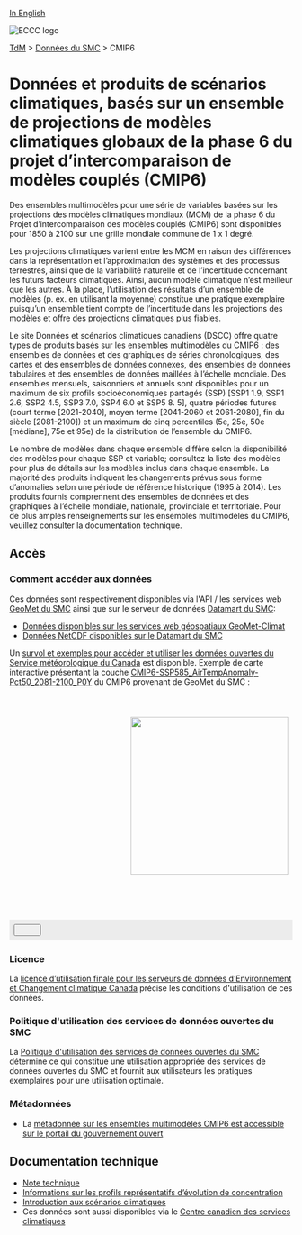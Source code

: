 [In English](readme_cmip6_en.md)

![ECCC logo](../../img_eccc-logo.png)

[TdM](../../readme_fr.md) > [Données du SMC](../readme_fr.md) > CMIP6

# Données et produits de scénarios climatiques, basés sur un ensemble de projections de modèles climatiques globaux de la phase 6 du projet d’intercomparaison de modèles couplés (CMIP6) 

Des ensembles multimodèles pour une série de variables basées sur les projections des modèles climatiques mondiaux (MCM) de la phase 6 du Projet d’intercomparaison des modèles couplés (CMIP6) sont disponibles pour 1850 à 2100 sur une grille mondiale commune de 1 x 1 degré.

Les projections climatiques varient entre les MCM en raison des différences dans la représentation et l’approximation des systèmes et des processus terrestres, ainsi que de la variabilité naturelle et de l’incertitude concernant les futurs facteurs climatiques. Ainsi, aucun modèle climatique n’est meilleur que les autres. À la place, l’utilisation des résultats d’un ensemble de modèles (p. ex. en utilisant la moyenne) constitue une pratique exemplaire puisqu’un ensemble tient compte de l’incertitude dans les projections des modèles et offre des projections climatiques plus fiables.

Le site Données et scénarios climatiques canadiens (DSCC) offre quatre types de produits basés sur les ensembles multimodèles du CMIP6 : des ensembles de données et des graphiques de séries chronologiques, des cartes et des ensembles de données connexes, des ensembles de données tabulaires et des ensembles de données maillées à l’échelle mondiale. Des ensembles mensuels, saisonniers et annuels sont disponibles pour un maximum de six profils socioéconomiques partagés (SSP) [SSP1 1.9, SSP1 2.6, SSP2 4.5, SSP3 7.0, SSP4 6.0 et SSP5 8. 5], quatre périodes futures (court terme [2021-2040], moyen terme [2041-2060 et 2061-2080], fin du siècle [2081-2100]) et un maximum de cinq percentiles (5e, 25e, 50e [médiane], 75e et 95e) de la distribution de l’ensemble du CMIP6.

Le nombre de modèles dans chaque ensemble diffère selon la disponibilité des modèles pour chaque SSP et variable; consultez la liste des modèles pour plus de détails sur les modèles inclus dans chaque ensemble. La majorité des produits indiquent les changements prévus sous forme d’anomalies selon une période de référence historique (1995 à 2014). Les produits fournis comprennent des ensembles de données et des graphiques à l’échelle mondiale, nationale, provinciale et territoriale. Pour de plus amples renseignements sur les ensembles multimodèles du CMIP6, veuillez consulter la documentation technique.

## Accès

### Comment accéder aux données

Ces données sont respectivement disponibles via l'API / les services web [GeoMet du SMC](../../msc-geomet/readme_fr.md) ainsi que sur le serveur de données [Datamart du SMC](../../msc-datamart/readme_fr.md):

* [Données disponibles sur les services web géospatiaux GeoMet-Climat](readme_cmip6-geomet_fr.md)
* [Données NetCDF disponibles sur le Datamart du SMC](readme_cmip6-datamart_fr.md)

Un [survol et exemples pour accéder et utiliser les données ouvertes du Service météorologique du Canada](../../usage/readme_fr.md) est disponible. Exemple de carte interactive présentant la couche [CMIP6-SSP585_AirTempAnomaly-Pct50_2081-2100_P0Y](https://geo.weather.gc.ca/geomet-climate?service=WMS&version=1.3.0&request=GetCapabilities&lang=fr&layer=CMIP6-SSP585_AirTempAnomaly-Pct50_2081-2100_P0Y) du CMIP6 provenant de GeoMet du SMC :

<div id="map" style="height: 400px; position: relative">
  <div id="legend-popup">
  <div id="legend-popup-content">
    <img id="legend-img" src="https://geo.weather.gc.ca/geomet-climate?lang=fr&version=1.3.0&service=WMS&request=GetLegendGraphic&sld_version=1.1.0&layer=CMIP6-SSP585_AirTempAnomaly-Pct50_2081-2100_P0Y&format=image/png&STYLE=TEMP-ANOMALIES"/>
  </div>
</div>
</div>
<div id="controller" role="group" aria-label="Animation controls" style="background: #ececec; padding: 0.5rem;">
  <button id="exportmap" class="btn btn-primary btn-sm" type="button"><i class="fa fa-download" style="padding: 0rem 1rem"></i></button>
  <a id="image-download" download="msc-geomet_web-map_export.png"></a>
</div>

### Licence

La [licence d’utilisation finale pour les serveurs de données d’Environnement et Changement climatique Canada](../../licence/readme_fr.md) précise les conditions d'utilisation de ces données.

### Politique d'utilisation des services de données ouvertes du SMC

La [Politique d'utilisation des services de données ouvertes du SMC](../../usage-policy/readme_fr.md) détermine ce qui constitue une utilisation appropriée des services de données ouvertes du SMC et fournit aux utilisateurs les pratiques exemplaires pour une utilisation optimale.
### Métadonnées

* La [métadonnée sur les ensembles multimodèles CMIP6 est accessible sur le portail du gouvernement ouvert](https://catalogue.ec.gc.ca/geonetwork/srv/fre/catalog.search#/metadata/7e7337b7-d36c-4486-a8df-16609a6b99bd)

## Documentation technique

* [Note technique](https://collaboration.cmc.ec.gc.ca/cmc/cmos/public_doc/msc-data/climate_cmip6/CMIP6_Technical_Documentation_fr.pdf)
* [Informations sur les profils représentatifs d’évolution de concentration](http://scenarios-climatiques.canada.ca/index.php?page=scen-rcp)
* [Introduction aux scénarios climatiques](http://scenarios-climatiques.canada.ca/index.php?page=cmip6-scenarios)
* Ces données sont aussi disponibles via le [Centre canadien des services climatiques](https://www.canada.ca/fr/environnement-changement-climatique/services/changements-climatiques/centre-canadien-services-climatiques/a-propos.html)


<style>
  #legend-img {
    margin: 0px;
    height:280px;
  }
  #legend-popup {
    position: absolute;
    top: 40px;
    right: 8px;
    z-index: 2;
  }
  .legend-switch{
    top: 8px;
    right: .5em;
  }
  .ol-touch .legend-switch {
    top: 80px;
  }
</style>

<link rel="stylesheet" href="https://cdn.jsdelivr.net/npm/ol@v7.3.0/ol.css" type="text/css"/>
<script src="https://cdn.polyfill.io/v2/polyfill.min.js?features=requestAnimationFrame,Element.prototype.classList,URL"></script>
<script src="https://cdn.jsdelivr.net/npm/ol@v7.3.0/dist/ol.js"></script>
<script src="https://cdnjs.cloudflare.com/ajax/libs/FileSaver.js/1.3.3/FileSaver.min.js"></script>
<script>
    function isIE() {
      return window.navigator.userAgent.match(/(MSIE|Trident)/);
    }
    var head = document.getElementsByTagName('head')[0];
    var js = document.createElement("script");
    js.type = "text/javascript";
    if (isIE())
    {
        js.src = "../../../js/cmip6_ie.js";
        document.getElementById("controller").setAttribute("hidden", true);
    }
    else
    {
        js.src = "../../../js/cmip6.js";
    }
    head.appendChild(js);
</script>
